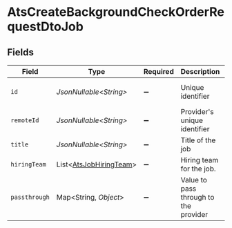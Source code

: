 # AtsCreateBackgroundCheckOrderRequestDtoJob


## Fields

| Field                                                                  | Type                                                                   | Required                                                               | Description                                                            | Example                                                                |
| ---------------------------------------------------------------------- | ---------------------------------------------------------------------- | ---------------------------------------------------------------------- | ---------------------------------------------------------------------- | ---------------------------------------------------------------------- |
| `id`                                                                   | *JsonNullable\<String>*                                                | :heavy_minus_sign:                                                     | Unique identifier                                                      | 8187e5da-dc77-475e-9949-af0f1fa4e4e3                                   |
| `remoteId`                                                             | *JsonNullable\<String>*                                                | :heavy_minus_sign:                                                     | Provider's unique identifier                                           | 8187e5da-dc77-475e-9949-af0f1fa4e4e3                                   |
| `title`                                                                | *JsonNullable\<String>*                                                | :heavy_minus_sign:                                                     | Title of the job                                                       | Software Engineer                                                      |
| `hiringTeam`                                                           | List\<[AtsJobHiringTeam](../../models/components/AtsJobHiringTeam.md)> | :heavy_minus_sign:                                                     | Hiring team for the job.                                               |                                                                        |
| `passthrough`                                                          | Map\<String, *Object*>                                                 | :heavy_minus_sign:                                                     | Value to pass through to the provider                                  | {<br/>"other_known_names": "John Doe"<br/>}                            |